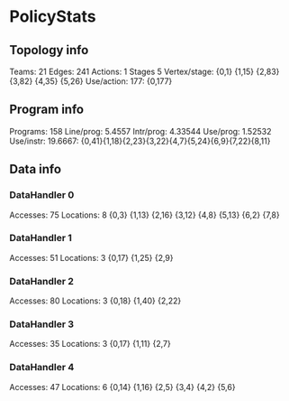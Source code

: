 # PolicyStats
## Topology info
Teams:		21
Edges:		241
Actions:	1
Stages		5
Vertex/stage:	{0,1} {1,15} {2,83} {3,82} {4,35} {5,26} 
Use/action:	177: {0,177} 

## Program info
Programs:	158
Line/prog:	5.4557
Intr/prog:	4.33544
Use/prog:	1.52532
Use/instr:	19.6667: {0,41}{1,18}{2,23}{3,22}{4,7}{5,24}{6,9}{7,22}{8,11}

## Data info

### DataHandler 0
Accesses:	75
Locations:	8
{0,3} {1,13} {2,16} {3,12} {4,8} {5,13} {6,2} {7,8} 

### DataHandler 1
Accesses:	51
Locations:	3
{0,17} {1,25} {2,9} 

### DataHandler 2
Accesses:	80
Locations:	3
{0,18} {1,40} {2,22} 

### DataHandler 3
Accesses:	35
Locations:	3
{0,17} {1,11} {2,7} 

### DataHandler 4
Accesses:	47
Locations:	6
{0,14} {1,16} {2,5} {3,4} {4,2} {5,6} 